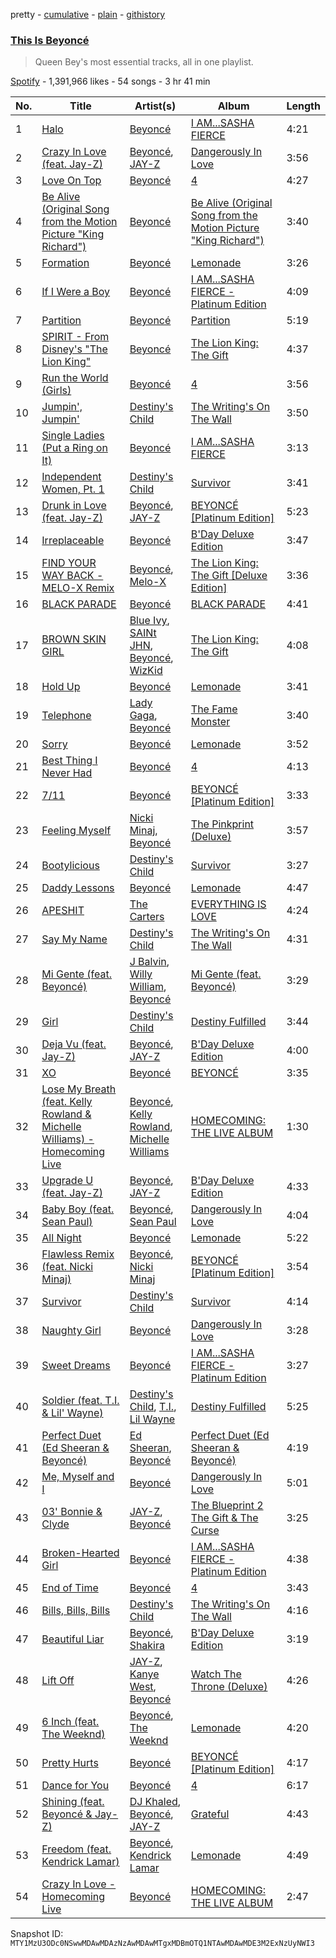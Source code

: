 pretty - [cumulative](/playlists/cumulative/37i9dQZF1DX2oU49YwtXI2.md) - [plain](/playlists/plain/37i9dQZF1DX2oU49YwtXI2) - [githistory](https://github.githistory.xyz/mackorone/spotify-playlist-archive/blob/main/playlists/plain/37i9dQZF1DX2oU49YwtXI2)

### [This Is Beyoncé](https://open.spotify.com/playlist/37i9dQZF1DX2oU49YwtXI2)

> Queen Bey's most essential tracks, all in one playlist.

[Spotify](https://open.spotify.com/user/spotify) - 1,391,966 likes - 54 songs - 3 hr 41 min

| No. | Title | Artist(s) | Album | Length |
|---|---|---|---|---|
| 1 | [Halo](https://open.spotify.com/track/4JehYebiI9JE8sR8MisGVb) | [Beyoncé](https://open.spotify.com/artist/6vWDO969PvNqNYHIOW5v0m) | [I AM...SASHA FIERCE](https://open.spotify.com/album/39P7VD7qlg3Z0ltq60eHp7) | 4:21 |
| 2 | [Crazy In Love \(feat\. Jay\-Z\)](https://open.spotify.com/track/5IVuqXILoxVWvWEPm82Jxr) | [Beyoncé](https://open.spotify.com/artist/6vWDO969PvNqNYHIOW5v0m), [JAY\-Z](https://open.spotify.com/artist/3nFkdlSjzX9mRTtwJOzDYB) | [Dangerously In Love](https://open.spotify.com/album/6oxVabMIqCMJRYN1GqR3Vf) | 3:56 |
| 3 | [Love On Top](https://open.spotify.com/track/1z6WtY7X4HQJvzxC4UgkSf) | [Beyoncé](https://open.spotify.com/artist/6vWDO969PvNqNYHIOW5v0m) | [4](https://open.spotify.com/album/1gIC63gC3B7o7FfpPACZQJ) | 4:27 |
| 4 | [Be Alive \(Original Song from the Motion Picture "King Richard"\)](https://open.spotify.com/track/1RI4YQVFh7onQD07QuL8ND) | [Beyoncé](https://open.spotify.com/artist/6vWDO969PvNqNYHIOW5v0m) | [Be Alive \(Original Song from the Motion Picture "King Richard"\)](https://open.spotify.com/album/5a73HUmrKIebjmafM1QuFS) | 3:40 |
| 5 | [Formation](https://open.spotify.com/track/6g0Orsxv6glTJCt4cHsRsQ) | [Beyoncé](https://open.spotify.com/artist/6vWDO969PvNqNYHIOW5v0m) | [Lemonade](https://open.spotify.com/album/7dK54iZuOxXFarGhXwEXfF) | 3:26 |
| 6 | [If I Were a Boy](https://open.spotify.com/track/1oQZk2bKBLgP1cbuFKvjkq) | [Beyoncé](https://open.spotify.com/artist/6vWDO969PvNqNYHIOW5v0m) | [I AM...SASHA FIERCE \- Platinum Edition](https://open.spotify.com/album/3ROfBX6lJLnCmaw1NrP5K9) | 4:09 |
| 7 | [Partition](https://open.spotify.com/track/2vPTtiR7x7T6Lr17CE2FAE) | [Beyoncé](https://open.spotify.com/artist/6vWDO969PvNqNYHIOW5v0m) | [Partition](https://open.spotify.com/album/1hq4Vrcbua3DDBLhuWFEVQ) | 5:19 |
| 8 | [SPIRIT \- From Disney's "The Lion King"](https://open.spotify.com/track/6ucmgsair6pvRYfwgvI6e0) | [Beyoncé](https://open.spotify.com/artist/6vWDO969PvNqNYHIOW5v0m) | [The Lion King: The Gift](https://open.spotify.com/album/552zi1M53PQAX5OH4FIdTx) | 4:37 |
| 9 | [Run the World \(Girls\)](https://open.spotify.com/track/1uXbwHHfgsXcUKfSZw5ZJ0) | [Beyoncé](https://open.spotify.com/artist/6vWDO969PvNqNYHIOW5v0m) | [4](https://open.spotify.com/album/1gIC63gC3B7o7FfpPACZQJ) | 3:56 |
| 10 | [Jumpin', Jumpin'](https://open.spotify.com/track/4pmc2AxSEq6g7hPVlJCPyP) | [Destiny's Child](https://open.spotify.com/artist/1Y8cdNmUJH7yBTd9yOvr5i) | [The Writing's On The Wall](https://open.spotify.com/album/283NWqNsCA9GwVHrJk59CG) | 3:50 |
| 11 | [Single Ladies \(Put a Ring on It\)](https://open.spotify.com/track/2ZBNclC5wm4GtiWaeh0DMx) | [Beyoncé](https://open.spotify.com/artist/6vWDO969PvNqNYHIOW5v0m) | [I AM...SASHA FIERCE](https://open.spotify.com/album/23Y5wdyP5byMFktZf8AcWU) | 3:13 |
| 12 | [Independent Women, Pt\. 1](https://open.spotify.com/track/69XUpOpjzDKcfdxqZebGiI) | [Destiny's Child](https://open.spotify.com/artist/1Y8cdNmUJH7yBTd9yOvr5i) | [Survivor](https://open.spotify.com/album/2HcjLD0ButtKsQYqzoyOx9) | 3:41 |
| 13 | [Drunk in Love \(feat\. Jay\-Z\)](https://open.spotify.com/track/6jG2YzhxptolDzLHTGLt7S) | [Beyoncé](https://open.spotify.com/artist/6vWDO969PvNqNYHIOW5v0m), [JAY\-Z](https://open.spotify.com/artist/3nFkdlSjzX9mRTtwJOzDYB) | [BEYONCÉ \[Platinum Edition\]](https://open.spotify.com/album/2UJwKSBUz6rtW4QLK74kQu) | 5:23 |
| 14 | [Irreplaceable](https://open.spotify.com/track/6RX5iL93VZ5fKmyvNXvF1r) | [Beyoncé](https://open.spotify.com/artist/6vWDO969PvNqNYHIOW5v0m) | [B'Day Deluxe Edition](https://open.spotify.com/album/0Zd10MKN5j9KwUST0TdBBB) | 3:47 |
| 15 | [FIND YOUR WAY BACK \- MELO\-X Remix](https://open.spotify.com/track/1g0k1bFcLKyIrdsdUkF3eW) | [Beyoncé](https://open.spotify.com/artist/6vWDO969PvNqNYHIOW5v0m), [Melo\-X](https://open.spotify.com/artist/6AxHPycFTjxDROqK1pzsAE) | [The Lion King: The Gift \[Deluxe Edition\]](https://open.spotify.com/album/7kUuNU2LRmr9XbwLHXU9UZ) | 3:36 |
| 16 | [BLACK PARADE](https://open.spotify.com/track/2qzUpSVI4NnPyWxbXwumTj) | [Beyoncé](https://open.spotify.com/artist/6vWDO969PvNqNYHIOW5v0m) | [BLACK PARADE](https://open.spotify.com/album/3MJxH055n52Rbm8RLlpJcN) | 4:41 |
| 17 | [BROWN SKIN GIRL](https://open.spotify.com/track/0B3FovCVaGKS5w1FTidEUP) | [Blue Ivy](https://open.spotify.com/artist/3XV0lFzNs8BCTwhJTcMiBr), [SAINt JHN](https://open.spotify.com/artist/0H39MdGGX6dbnnQPt6NQkZ), [Beyoncé](https://open.spotify.com/artist/6vWDO969PvNqNYHIOW5v0m), [WizKid](https://open.spotify.com/artist/3tVQdUvClmAT7URs9V3rsp) | [The Lion King: The Gift](https://open.spotify.com/album/552zi1M53PQAX5OH4FIdTx) | 4:08 |
| 18 | [Hold Up](https://open.spotify.com/track/0rzNMzZsubFcXSEh7dnem7) | [Beyoncé](https://open.spotify.com/artist/6vWDO969PvNqNYHIOW5v0m) | [Lemonade](https://open.spotify.com/album/7dK54iZuOxXFarGhXwEXfF) | 3:41 |
| 19 | [Telephone](https://open.spotify.com/track/1IaYWv32nFFMdljBIjMY5T) | [Lady Gaga](https://open.spotify.com/artist/1HY2Jd0NmPuamShAr6KMms), [Beyoncé](https://open.spotify.com/artist/6vWDO969PvNqNYHIOW5v0m) | [The Fame Monster](https://open.spotify.com/album/2bsK9FeKzU0jNKA6XYFP7E) | 3:40 |
| 20 | [Sorry](https://open.spotify.com/track/0lnIJmgcUpEpe4AZACjayW) | [Beyoncé](https://open.spotify.com/artist/6vWDO969PvNqNYHIOW5v0m) | [Lemonade](https://open.spotify.com/album/7dK54iZuOxXFarGhXwEXfF) | 3:52 |
| 21 | [Best Thing I Never Had](https://open.spotify.com/track/3lBRNqXjPp2j3JMTCXDTNO) | [Beyoncé](https://open.spotify.com/artist/6vWDO969PvNqNYHIOW5v0m) | [4](https://open.spotify.com/album/1gIC63gC3B7o7FfpPACZQJ) | 4:13 |
| 22 | [7/11](https://open.spotify.com/track/02M6vucOvmRfMxTXDUwRXu) | [Beyoncé](https://open.spotify.com/artist/6vWDO969PvNqNYHIOW5v0m) | [BEYONCÉ \[Platinum Edition\]](https://open.spotify.com/album/2UJwKSBUz6rtW4QLK74kQu) | 3:33 |
| 23 | [Feeling Myself](https://open.spotify.com/track/5fyIGoaaKelzdyW8ELhYJZ) | [Nicki Minaj](https://open.spotify.com/artist/0hCNtLu0JehylgoiP8L4Gh), [Beyoncé](https://open.spotify.com/artist/6vWDO969PvNqNYHIOW5v0m) | [The Pinkprint \(Deluxe\)](https://open.spotify.com/album/5ooCuPIk58IwSo6DRr1JCu) | 3:57 |
| 24 | [Bootylicious](https://open.spotify.com/track/41nT1Sp6ChR65FbsdLlFHW) | [Destiny's Child](https://open.spotify.com/artist/1Y8cdNmUJH7yBTd9yOvr5i) | [Survivor](https://open.spotify.com/album/2HcjLD0ButtKsQYqzoyOx9) | 3:27 |
| 25 | [Daddy Lessons](https://open.spotify.com/track/71OvX5NNLrmz7rpq1ANTQn) | [Beyoncé](https://open.spotify.com/artist/6vWDO969PvNqNYHIOW5v0m) | [Lemonade](https://open.spotify.com/album/7dK54iZuOxXFarGhXwEXfF) | 4:47 |
| 26 | [APESHIT](https://open.spotify.com/track/62GXGpd73vslqIBHq8XqOx) | [The Carters](https://open.spotify.com/artist/4fpTMHe34LC5t3h5ztK8qu) | [EVERYTHING IS LOVE](https://open.spotify.com/album/7jbdod8XNRfe2nIhppht46) | 4:24 |
| 27 | [Say My Name](https://open.spotify.com/track/7H6ev70Weq6DdpZyyTmUXk) | [Destiny's Child](https://open.spotify.com/artist/1Y8cdNmUJH7yBTd9yOvr5i) | [The Writing's On The Wall](https://open.spotify.com/album/283NWqNsCA9GwVHrJk59CG) | 4:31 |
| 28 | [Mi Gente \(feat\. Beyoncé\)](https://open.spotify.com/track/7fwXWKdDNI5IutOMc5OKYw) | [J Balvin](https://open.spotify.com/artist/1vyhD5VmyZ7KMfW5gqLgo5), [Willy William](https://open.spotify.com/artist/4RSyJzf7ef6Iu2rnLdabNq), [Beyoncé](https://open.spotify.com/artist/6vWDO969PvNqNYHIOW5v0m) | [Mi Gente \(feat\. Beyoncé\)](https://open.spotify.com/album/0ARVq1kA5eRP4F5VsZsr3m) | 3:29 |
| 29 | [Girl](https://open.spotify.com/track/3s2MyU2YCwNNwcSokt0jXD) | [Destiny's Child](https://open.spotify.com/artist/1Y8cdNmUJH7yBTd9yOvr5i) | [Destiny Fulfilled](https://open.spotify.com/album/0b6ivSFfDs38MG7aLn9rvO) | 3:44 |
| 30 | [Deja Vu \(feat\. Jay\-Z\)](https://open.spotify.com/track/423EcxblW9F4nnQkqcqMlK) | [Beyoncé](https://open.spotify.com/artist/6vWDO969PvNqNYHIOW5v0m), [JAY\-Z](https://open.spotify.com/artist/3nFkdlSjzX9mRTtwJOzDYB) | [B'Day Deluxe Edition](https://open.spotify.com/album/0Zd10MKN5j9KwUST0TdBBB) | 4:00 |
| 31 | [XO](https://open.spotify.com/track/04cxAqa9ZgLwvEskosNVsB) | [Beyoncé](https://open.spotify.com/artist/6vWDO969PvNqNYHIOW5v0m) | [BEYONCÉ](https://open.spotify.com/album/2noKUZhXwUhPQMgSr56T4G) | 3:35 |
| 32 | [Lose My Breath \(feat\. Kelly Rowland & Michelle Williams\) \- Homecoming Live](https://open.spotify.com/track/716IzgeD9yjfCiZuG9aG4i) | [Beyoncé](https://open.spotify.com/artist/6vWDO969PvNqNYHIOW5v0m), [Kelly Rowland](https://open.spotify.com/artist/3AuMNF8rQAKOzjYppFNAoB), [Michelle Williams](https://open.spotify.com/artist/6t7nbFAc2dUa7oNu7kBOui) | [HOMECOMING: THE LIVE ALBUM](https://open.spotify.com/album/35S1JCj5paIfElT2GODl6x) | 1:30 |
| 33 | [Upgrade U \(feat\. Jay\-Z\)](https://open.spotify.com/track/0GLUBbX4daHJkT3RQHEOia) | [Beyoncé](https://open.spotify.com/artist/6vWDO969PvNqNYHIOW5v0m), [JAY\-Z](https://open.spotify.com/artist/3nFkdlSjzX9mRTtwJOzDYB) | [B'Day Deluxe Edition](https://open.spotify.com/album/0Zd10MKN5j9KwUST0TdBBB) | 4:33 |
| 34 | [Baby Boy \(feat\. Sean Paul\)](https://open.spotify.com/track/4WY3HyGXsWqjFRCVD6gnTe) | [Beyoncé](https://open.spotify.com/artist/6vWDO969PvNqNYHIOW5v0m), [Sean Paul](https://open.spotify.com/artist/3Isy6kedDrgPYoTS1dazA9) | [Dangerously In Love](https://open.spotify.com/album/6oxVabMIqCMJRYN1GqR3Vf) | 4:04 |
| 35 | [All Night](https://open.spotify.com/track/7oAuqs6akGnPU3Tb00ZmyM) | [Beyoncé](https://open.spotify.com/artist/6vWDO969PvNqNYHIOW5v0m) | [Lemonade](https://open.spotify.com/album/7dK54iZuOxXFarGhXwEXfF) | 5:22 |
| 36 | [Flawless Remix \(feat\. Nicki Minaj\)](https://open.spotify.com/track/0zVMzJ37VQNFUNvdxxat2E) | [Beyoncé](https://open.spotify.com/artist/6vWDO969PvNqNYHIOW5v0m), [Nicki Minaj](https://open.spotify.com/artist/0hCNtLu0JehylgoiP8L4Gh) | [BEYONCÉ \[Platinum Edition\]](https://open.spotify.com/album/2UJwKSBUz6rtW4QLK74kQu) | 3:54 |
| 37 | [Survivor](https://open.spotify.com/track/2Mpj1Ul5OFPyyP4wB62Rvi) | [Destiny's Child](https://open.spotify.com/artist/1Y8cdNmUJH7yBTd9yOvr5i) | [Survivor](https://open.spotify.com/album/2HcjLD0ButtKsQYqzoyOx9) | 4:14 |
| 38 | [Naughty Girl](https://open.spotify.com/track/0YGQ3hZcRLC5YX7o0hdmHg) | [Beyoncé](https://open.spotify.com/artist/6vWDO969PvNqNYHIOW5v0m) | [Dangerously In Love](https://open.spotify.com/album/6oxVabMIqCMJRYN1GqR3Vf) | 3:28 |
| 39 | [Sweet Dreams](https://open.spotify.com/track/2wNGoon7FlKnVEyYS1ZRBQ) | [Beyoncé](https://open.spotify.com/artist/6vWDO969PvNqNYHIOW5v0m) | [I AM...SASHA FIERCE \- Platinum Edition](https://open.spotify.com/album/3ROfBX6lJLnCmaw1NrP5K9) | 3:27 |
| 40 | [Soldier \(feat\. T.I\. & Lil' Wayne\)](https://open.spotify.com/track/4FTOpNYcGxnQdGNWSxIcio) | [Destiny's Child](https://open.spotify.com/artist/1Y8cdNmUJH7yBTd9yOvr5i), [T.I.](https://open.spotify.com/artist/4OBJLual30L7gRl5UkeRcT), [Lil Wayne](https://open.spotify.com/artist/55Aa2cqylxrFIXC767Z865) | [Destiny Fulfilled](https://open.spotify.com/album/0b6ivSFfDs38MG7aLn9rvO) | 5:25 |
| 41 | [Perfect Duet \(Ed Sheeran & Beyoncé\)](https://open.spotify.com/track/1bhUWB0zJMIKr9yVPrkEuI) | [Ed Sheeran](https://open.spotify.com/artist/6eUKZXaKkcviH0Ku9w2n3V), [Beyoncé](https://open.spotify.com/artist/6vWDO969PvNqNYHIOW5v0m) | [Perfect Duet \(Ed Sheeran & Beyoncé\)](https://open.spotify.com/album/52kvZcbEDm0v2kWZQXjuuA) | 4:19 |
| 42 | [Me, Myself and I](https://open.spotify.com/track/3pxJuMLjNPtiC0fX8EHFlF) | [Beyoncé](https://open.spotify.com/artist/6vWDO969PvNqNYHIOW5v0m) | [Dangerously In Love](https://open.spotify.com/album/06v9eHnqhMK2tbM2Iz3p0Y) | 5:01 |
| 43 | [03' Bonnie & Clyde](https://open.spotify.com/track/5ljCWsDlSyJ41kwqym2ORw) | [JAY\-Z](https://open.spotify.com/artist/3nFkdlSjzX9mRTtwJOzDYB), [Beyoncé](https://open.spotify.com/artist/6vWDO969PvNqNYHIOW5v0m) | [The Blueprint 2 The Gift & The Curse](https://open.spotify.com/album/5xHStEOG8PsbzNQb7LkxZU) | 3:25 |
| 44 | [Broken\-Hearted Girl](https://open.spotify.com/track/7zP67rufQgoODWFI45jntD) | [Beyoncé](https://open.spotify.com/artist/6vWDO969PvNqNYHIOW5v0m) | [I AM...SASHA FIERCE \- Platinum Edition](https://open.spotify.com/album/3ROfBX6lJLnCmaw1NrP5K9) | 4:38 |
| 45 | [End of Time](https://open.spotify.com/track/3FPUFltTjg6ClUL2wr9ux6) | [Beyoncé](https://open.spotify.com/artist/6vWDO969PvNqNYHIOW5v0m) | [4](https://open.spotify.com/album/1gIC63gC3B7o7FfpPACZQJ) | 3:43 |
| 46 | [Bills, Bills, Bills](https://open.spotify.com/track/1Oi2zpmL81Q0yScF1zxaC0) | [Destiny's Child](https://open.spotify.com/artist/1Y8cdNmUJH7yBTd9yOvr5i) | [The Writing's On The Wall](https://open.spotify.com/album/283NWqNsCA9GwVHrJk59CG) | 4:16 |
| 47 | [Beautiful Liar](https://open.spotify.com/track/2HWWNoWEEEECwZhAiLg7ib) | [Beyoncé](https://open.spotify.com/artist/6vWDO969PvNqNYHIOW5v0m), [Shakira](https://open.spotify.com/artist/0EmeFodog0BfCgMzAIvKQp) | [B'Day Deluxe Edition](https://open.spotify.com/album/0Zd10MKN5j9KwUST0TdBBB) | 3:19 |
| 48 | [Lift Off](https://open.spotify.com/track/63dETSxIKCdUHGzlUyCjWb) | [JAY\-Z](https://open.spotify.com/artist/3nFkdlSjzX9mRTtwJOzDYB), [Kanye West](https://open.spotify.com/artist/5K4W6rqBFWDnAN6FQUkS6x), [Beyoncé](https://open.spotify.com/artist/6vWDO969PvNqNYHIOW5v0m) | [Watch The Throne \(Deluxe\)](https://open.spotify.com/album/1YwzJz7CrV9fd9Qeb6oo1d) | 4:26 |
| 49 | [6 Inch \(feat\. The Weeknd\)](https://open.spotify.com/track/0pxNyJJiL2zZZ5GgJ4JhsQ) | [Beyoncé](https://open.spotify.com/artist/6vWDO969PvNqNYHIOW5v0m), [The Weeknd](https://open.spotify.com/artist/1Xyo4u8uXC1ZmMpatF05PJ) | [Lemonade](https://open.spotify.com/album/7dK54iZuOxXFarGhXwEXfF) | 4:20 |
| 50 | [Pretty Hurts](https://open.spotify.com/track/7lUA4P03AhwAw40JHkdyGr) | [Beyoncé](https://open.spotify.com/artist/6vWDO969PvNqNYHIOW5v0m) | [BEYONCÉ \[Platinum Edition\]](https://open.spotify.com/album/2UJwKSBUz6rtW4QLK74kQu) | 4:17 |
| 51 | [Dance for You](https://open.spotify.com/track/7cvkXf3AwPGT041PyOi5VX) | [Beyoncé](https://open.spotify.com/artist/6vWDO969PvNqNYHIOW5v0m) | [4](https://open.spotify.com/album/1gIC63gC3B7o7FfpPACZQJ) | 6:17 |
| 52 | [Shining \(feat\. Beyoncé & Jay\-Z\)](https://open.spotify.com/track/3OoZagIW3YK8vjt0ws6NOI) | [DJ Khaled](https://open.spotify.com/artist/0QHgL1lAIqAw0HtD7YldmP), [Beyoncé](https://open.spotify.com/artist/6vWDO969PvNqNYHIOW5v0m), [JAY\-Z](https://open.spotify.com/artist/3nFkdlSjzX9mRTtwJOzDYB) | [Grateful](https://open.spotify.com/album/4JBZ0QHveEpESepanNBG8A) | 4:43 |
| 53 | [Freedom \(feat\. Kendrick Lamar\)](https://open.spotify.com/track/7aBxcRw77817BrkdPChAGY) | [Beyoncé](https://open.spotify.com/artist/6vWDO969PvNqNYHIOW5v0m), [Kendrick Lamar](https://open.spotify.com/artist/2YZyLoL8N0Wb9xBt1NhZWg) | [Lemonade](https://open.spotify.com/album/7dK54iZuOxXFarGhXwEXfF) | 4:49 |
| 54 | [Crazy In Love \- Homecoming Live](https://open.spotify.com/track/10OaEuICuFoKLq48NoMblA) | [Beyoncé](https://open.spotify.com/artist/6vWDO969PvNqNYHIOW5v0m) | [HOMECOMING: THE LIVE ALBUM](https://open.spotify.com/album/35S1JCj5paIfElT2GODl6x) | 2:47 |

Snapshot ID: `MTY1MzU3ODc0NSwwMDAwMDAzNzAwMDAwMTgxMDBmOTQ1NTAwMDAwMDE3M2ExNzUyNWI3`
